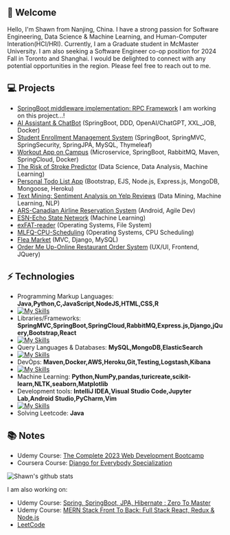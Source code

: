 <h2> 🤖 Welcome</h2>

Hello, I'm Shawn from Nanjing, China. I have a strong passion for Software Engineering, Data Science & Machine Learning, and Human-Computer Interation(HCI/HRI). Currently, I am a Graduate student in McMaster University. I am also seeking a Software Engineer co-op position for 2024 Fall in Toronto and Shanghai. I would be delighted to connect with any potential opportunities in the region. Please feel free to reach out to me.

## 💻 Projects
* [SpringBoot middleware implementation: RPC Framework](https://github.com/Makiato1999/RPC-Framework) I am working on this project...!
* [AI Assistant & ChatBot](https://github.com/Makiato1999/ChatBot-api) (SpringBoot, DDD, OpenAI/ChatGPT, XXL_JOB, Docker)
* [Student Enrollment Management System](https://github.com/Makiato1999/Spring-Notes) (SpringBoot, SpringMVC, SpringSecurity, SpringJPA, MySQL, Thymeleaf)
* [Workout App on Campus](https://github.com/Makiato1999/MacRun-MicroService) (Microservice, SpringBoot, RabbitMQ, Maven, SpringCloud, Docker)
* [The Risk of Stroke Predictor](https://github.com/Makiato1999/StrokePredict-DataScience) (Data Science, Data Analysis, Machine Learning)
* [Personal Todo List App](https://github.com/Makiato1999/Todo-List-Warehouse) (Bootstrap, EJS, Node.js, Express.js, MongoDB, Mongoose, Heroku) 
* [Text Mining: Sentiment Analysis on Yelp Reviews](https://github.com/Makiato1999/COMP4710_Yelp) (Data Mining, Machine Learning, NLP)
* [ARS-Canadian Airline Reservation System](https://github.com/Makiato1999/ARS) (Android, Agile Dev)
* [ESN-Echo State Network](https://github.com/Makiato1999/ESN-echo-state-network) (Machine Learning)
* [exFAT-reader](https://github.com/Makiato1999/exFAT-reader) (Operating Systems, File System)
* [MLFQ-CPU-Scheduling](https://github.com/Makiato1999/MLFQ-CPU-Scheduling) (Operating Systems, CPU Scheduling)
* [Flea Market](https://github.com/Makiato1999/FleaMarket) (MVC, Django, MySQL)
* [Order Me Up-Online Restaurant Order System](https://github.com/Makiato1999/COMP3020-Group24) (UX/UI, Frontend, JQuery)

## ⚡ Technologies 
- Programming Markup Languages: **Java,Python,C,JavaScript,NodeJS,HTML,CSS,R**
- [![My Skills](https://skillicons.dev/icons?i=java,py,c,js,nodejs,html,css,r)](https://skillicons.dev)
- Libraries/Frameworks: **SpringMVC,SpringBoot,SpringCloud,RabbitMQ,Express.js,Django,jQuery,Bootstrap,React**
- [![My Skills](https://skillicons.dev/icons?i=spring,rabbitmq,nodejs,express,django,jquery,bootstrap,react)](https://skillicons.dev)
- Query Languages & Databases: **MySQL,MongoDB,ElasticSearch**
- [![My Skills](https://skillicons.dev/icons?i=mysql,mongodb,elasticsearch)](https://skillicons.dev)
- DevOps: **Maven,Docker,AWS,Heroku,Git,Testing,Logstash,Kibana**
- [![My Skills](https://skillicons.dev/icons?i=maven,docker,aws,heroku,git)](https://skillicons.dev)
- Machine Learning: **Python,NumPy,pandas,turicreate,scikit-learn,NLTK,seaborn,Matplotlib**
- Development tools: **IntelliJ IDEA,Visual Studio Code,Jupyter Lab,Android Studio,PyCharm,Vim**
- [![My Skills](https://skillicons.dev/icons?i=idea,vscode,androidstudio,vim)](https://skillicons.dev)
- Solving Leetcode: **Java**

## :books: Notes
- Udemy Course: [The Complete 2023 Web Development Bootcamp](https://github.com/Makiato1999/2023Web-Bootcamp-Notes)
- Coursera Course: [Django for Everybody Specialization](https://github.com/Makiato1999/Backend-Django-Notes)

![Shawn's github stats](https://github-readme-stats-git-masterrstaa-rickstaa.vercel.app/api?username=Makiato1999&hide=["issues"]&show_icons=true)

I am also working on:
- Udemy Course: [Spring, SpringBoot, JPA, Hibernate : Zero To Master](https://github.com/Makiato1999/Spring-Notes)
- Udemy Course: [MERN Stack Front To Back: Full Stack React, Redux & Node.js](https://github.com/Makiato1999/MERN-Notes)
- [LeetCode](https://github.com/Makiato1999/LeetCode)
